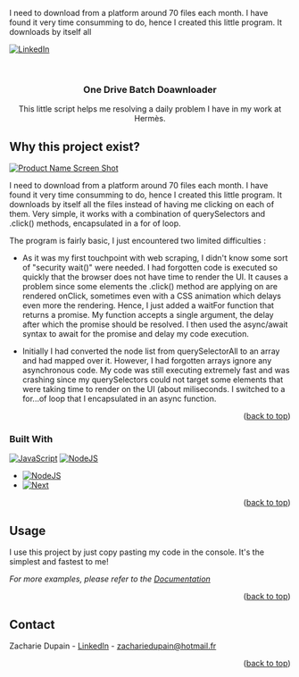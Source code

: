 I need to download from a platform around 70 files each month. I have found it very time consumming to do, hence I created this little program. It downloads by itself all <!-- Improved compatibility of back to top link: See: https://github.com/othneildrew/Best-README-Template/pull/73 -->
<a name="readme-top"></a>

<!--
*** Thanks for checking out the Best-README-Template. If you have a suggestion
*** that would make this better, please fork the repo and create a pull request
*** or simply open an issue with the tag "enhancement".
*** Don't forget to give the project a star!
*** Thanks again! Now go create something AMAZING! :D
-->

<!-- PROJECT SHIELDS -->
<!--
*** I'm using markdown "reference style" links for readability.
*** Reference links are enclosed in brackets [ ] instead of parentheses ( ).
*** See the bottom of this document for the declaration of the reference variables
*** for contributors-url, forks-url, etc. This is an optional, concise syntax you may use.
*** https://www.markdownguide.org/basic-syntax/#reference-style-links
-->

[![LinkedIn][linkedin-shield]][linkedin-url]

<!-- PROJECT LOGO -->
<br />
<div align="center">

<h3 align="center">One Drive Batch Doawnloader</h3>

  <p align="center">
    This little script helps me resolving a daily problem I have in my work at Hermès.
    <br />
  </p>
</div>

<!-- ABOUT THE PROJECT -->

## Why this project exist?

[![Product Name Screen Shot][product-screenshot]](https://example.com)

I need to download from a platform around 70 files each month. I have found it very time consumming to do, hence I created this little program. It downloads by itself all the files instead of having me clicking on each of them. Very simple, it works with a combination of querySelectors and .click() methods, encapsulated in a for of loop.

The program is fairly basic, I just encountered two limited difficulties :

- []() As it was my first touchpoint with web scraping, I didn't know some sort of "security wait()" were needed. I had forgotten code is executed so quickly that the browser does not have time to render the UI. It causes a problem since some elements the .click() method are applying on are rendered onClick, sometimes even with a CSS animation which delays even more the rendering. Hence, I just added a waitFor function that returns a promise. My function accepts a single argument, the delay after which the promise should be resolved. I then used the async/await syntax to await for the promise and delay my code execution.

- []() Initially I had converted the node list from querySelectorAll to an array and had mapped over it. However, I had forgotten arrays ignore any asynchronous code. My code was still executing extremely fast and was crashing since my querySelectors could not target some elements that were taking time to render on the UI (about miliseconds. I switched to a for...of loop that I encapsulated in an async function.

<p align="right">(<a href="#readme-top">back to top</a>)</p>

### Built With

[![JavaScript][javascript]][js-url]
[![NodeJS][nodejs]][js-url]

- [![NodeJS][nodejs]][node-url]
- [![Next][next.js]][next-url]

<p align="right">(<a href="#readme-top">back to top</a>)</p>

<!-- GETTING STARTED -->

<!-- USAGE EXAMPLES -->

## Usage

 <!-- put gif video of doawnload -->

I use this project by just copy pasting my code in the console.
It's the simplest and fastest to me!

_For more examples, please refer to the [Documentation](https://example.com)_

<p align="right">(<a href="#readme-top">back to top</a>)</p>

<!-- CONTACT -->

## Contact

Zacharie Dupain - [LinkedIn](https://ae.linkedin.com/in/zachariedupain) - zachariedupain@hotmail.fr

<p align="right">(<a href="#readme-top">back to top</a>)</p>

<!-- ACKNOWLEDGMENTS -->

<!-- MARKDOWN LINKS & IMAGES -->
<!-- https://www.markdownguide.org/basic-syntax/#reference-style-links -->

[contributors-shield]: https://img.shields.io/github/contributors/github_username/repo_name.svg?style=for-the-badge
[contributors-url]: https://github.com/github_username/repo_name/graphs/contributors
[forks-shield]: https://img.shields.io/github/forks/github_username/repo_name.svg?style=for-the-badge
[forks-url]: https://github.com/github_username/repo_name/network/members
[stars-shield]: https://img.shields.io/github/stars/github_username/repo_name.svg?style=for-the-badge
[stars-url]: https://github.com/github_username/repo_name/stargazers
[issues-shield]: https://img.shields.io/github/issues/github_username/repo_name.svg?style=for-the-badge
[issues-url]: https://github.com/github_username/repo_name/issues
[license-shield]: https://img.shields.io/github/license/github_username/repo_name.svg?style=for-the-badge
[license-url]: https://github.com/github_username/repo_name/blob/master/LICENSE.txt
[linkedin-shield]: https://img.shields.io/badge/-LinkedIn-black.svg?style=for-the-badge&logo=linkedin&colorB=555
[linkedin-url]: https://ae.linkedin.com/in/zachariedupain
[product-screenshot]: images/screenshot.png
[javascript]: https://img.shields.io/badge/JavaScript-E8D44D?style=for-the-badge&logo=javascript&logoColor=black
[js-url]: https://developer.mozilla.org/en-US/docs/Web/JavaScript/
[node-url]: https://nodejs.org/en/
[nodejs]: https://img.shields.io/badge/NodeJS-339933?style=for-the-badge&logo=nodedotjs&logoColor=white
[react.js]: https://img.shields.io/badge/React-20232A?style=for-the-badge&logo=react&logoColor=61DAFB
[react-url]: https://reactjs.org/
[vue.js]: https://img.shields.io/badge/Vue.js-35495E?style=for-the-badge&logo=vuedotjs&logoColor=4FC08D
[vue-url]: https://vuejs.org/
[angular.io]: https://img.shields.io/badge/Angular-DD0031?style=for-the-badge&logo=angular&logoColor=white
[angular-url]: https://angular.io/
[svelte.dev]: https://img.shields.io/badge/Svelte-4A4A55?style=for-the-badge&logo=svelte&logoColor=FF3E00
[svelte-url]: https://svelte.dev/
[laravel.com]: https://img.shields.io/badge/Laravel-FF2D20?style=for-the-badge&logo=laravel&logoColor=white
[laravel-url]: https://laravel.com
[bootstrap.com]: https://img.shields.io/badge/Bootstrap-563D7C?style=for-the-badge&logo=bootstrap&logoColor=white
[bootstrap-url]: https://getbootstrap.com
[jquery.com]: https://img.shields.io/badge/jQuery-0769AD?style=for-the-badge&logo=jquery&logoColor=white
[jquery-url]: https://jquery.com
[next.js]: https://img.shields.io/badge/next.js-000000?style=for-the-badge&logo=nextdotjs&logoColor=white
[next-url]: https://nextjs.org/
